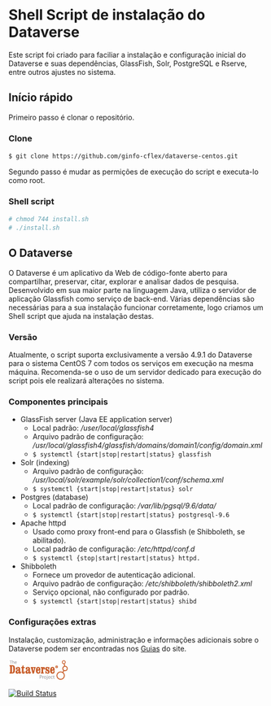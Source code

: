 # Shell Script de instalação do Dataverse

Este script foi criado para faciliar a instalação e configuração inicial do Dataverse e suas dependências, GlassFish, Solr, PostgreSQL e Rserve, entre outros ajustes no sistema. 

## Início rápido

Primeiro passo é clonar o repositório.

### Clone

``` bash
$ git clone https://github.com/ginfo-cflex/dataverse-centos.git
```

Segundo passo é mudar as permições de execução do script e executa-lo como root.

### Shell script

``` bash
# chmod 744 install.sh
# ./install.sh
```
## O Dataverse

O Dataverse é um aplicativo da Web de código-fonte aberto para compartilhar, preservar, citar, explorar e analisar dados de pesquisa. Desenvolvido em sua maior parte na linguagem Java, utiliza o servidor de aplicação Glassfish como serviço de back-end. Várias dependências são necessárias para a sua instalação funcionar corretamente, logo criamos um Shell script que ajuda na instalação destas.

### Versão

Atualmente, o script suporta exclusivamente a versão 4.9.1 do Dataverse para o sistema CentOS 7 com todos os serviços em execução na mesma máquina. Recomenda-se o uso de um servidor dedicado para execução do script pois ele realizará alterações no sistema. 

### Componentes principais

* GlassFish server (Java EE application server)
  * Local padrão: */user/local/glassfish4*
  * Arquivo padrão de configuração: */usr/local/glassfish4/glassfish/domains/domain1/config/domain.xml*
  * `$ systemctl {start|stop|restart|status} glassfish`
* Solr (indexing)
  * Arquivo padrão de configuração: */usr/local/solr/example/solr/collection1/conf/schema.xml*
  * `$ systemctl {start|stop|restart|status} solr`
* Postgres (database)
  * Local padrão de configuração: */var/lib/pgsql/9.6/data/*
  * `$ systemctl {start|stop|restart|status} postgresql-9.6`
* Apache httpd 
  * Usado como proxy front-end para o Glassfish (e Shibboleth, se abilitado).
  * Local padrão de configuração: */etc/httpd/conf.d*
  * `$ systemctl {stop|start|restart|status} httpd.`
* Shibboleth
  * Fornece um provedor de autenticação adicional.
  * Arquivo padrão de configuração: */etc/shibboleth/shibboleth2.xml*
  * Serviço opcional, não configurado por padrão.
  * `$ systemctl {start|stop|restart|status} shibd`
 
### Configurações extras

Instalação, customização, administração e informações adicionais sobre o Dataverse podem ser encontradas nos [Guias](http://guides.dataverse.org/en/4.9.1/) do site.

[![Dataverse Project logo](https://raw.githubusercontent.com/IQSS/dataverse/develop/src/main/webapp/resources/images/dataverseproject_logo.jpg?raw=true "Dataverse Project")](http://dataverse.org)

[![Build Status](https://travis-ci.org/IQSS/dataverse.svg?branch=develop)](https://travis-ci.org/IQSS/dataverse)
